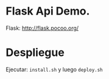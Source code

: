 # Flask Api Demo.

Flask:
http://flask.pocoo.org/

# Despliegue
Ejecutar: `install.sh` y luego `deploy.sh`